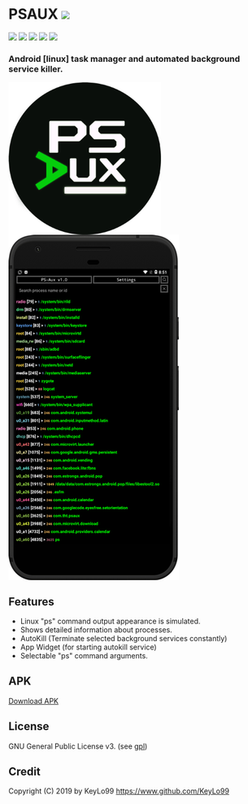 # PSAUX  <a href="https://github.com/KeyLo99/PSAUX/releases"><img src="https://img.shields.io/github/release/KeyLo99/PSAUX.svg"/>
</a>
<a href="https://github.com/KeyLo99/PSAUX/issues"><img src="https://img.shields.io/github/issues/KeyLo99/PSAUX.svg"/></a>
<a href="https://github.com/KeyLo99/PSAUX/pulls"><img src="https://img.shields.io/github/issues-pr/KeyLo99/PSAUX.svg"/></a>
<a href="https://github.com/KeyLo99/PSAUX/stargazers"><img src="https://img.shields.io/github/stars/KeyLo99/PSAUX.svg"/></a>
<a href="https://github.com/KeyLo99/PSAUX/network"><img src="https://img.shields.io/github/forks/KeyLo99/PSAUX.svg"/></a>
<a href="https://github.com/KeyLo99/PSAUX/blob/master/LICENSE"><img src="https://img.shields.io/github/license/KeyLo99/PSAUX.svg"/></a>
  
### Android [linux] task manager and automated background service killer.

<img align="center" src='https://github.com/KeyLo99/PSAUX/blob/master/src/main/res/drawable/psaux1.png' width='300' height='300'/>

<img align="center" src='https://github.com/KeyLo99/PSAUX/blob/master/src/main/res/drawable/example_phone.png' width='335' height='679'/>

## Features

* Linux "ps" command output appearance is simulated.
* Shows detailed information about processes.
* AutoKill (Terminate selected background services constantly)
* App Widget (for starting autokill service)
* Selectable "ps" command arguments.

## APK

[Download APK](https://github.com/KeyLo99/APKs/raw/master/psaux-v1.5.apk)

## License

GNU General Public License v3. (see [gpl](https://www.gnu.org/licenses/gpl.txt))

## Credit

Copyright (C) 2019 by KeyLo99 https://www.github.com/KeyLo99
